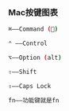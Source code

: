 ### Mac按键图表

```bash
⌘——Command ()

⌃ ——Control

⌥——Option (alt)

⇧——Shift

⇪——Caps Lock

fn——功能键就是fn
```



